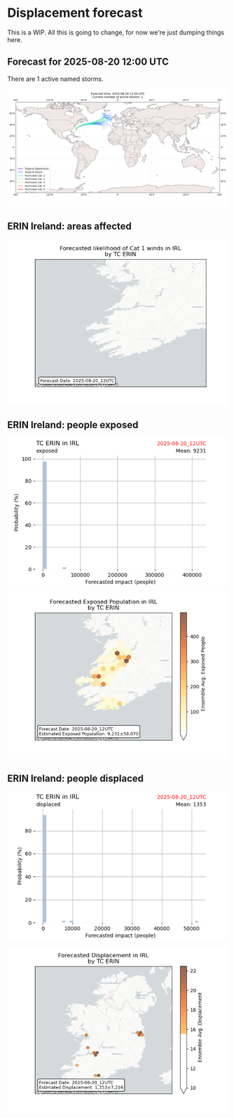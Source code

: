 # Displacement forecast

This is a WIP. All this is going to change, for now we're just dumping things here.

## Forecast for 2025-08-20 12:00 UTC

There are 1 active named storms.

![Active storm ensemble tracks](ECMWF_TC_tracks_20250820120000.png)


## ERIN Ireland: areas affected

![Map of areas possibly experiencing Cat 1 winds](impact-map_TC_ECMWF_ens_ERIN_2025-08-20_12UTC_IRL_cat1.png)


## ERIN Ireland: people exposed

![Histogram of possible exposed population](impact-histogram_TC_ECMWF_ens_ERIN_2025-08-20_12UTC_IRL_exposed.png)

![Map of possible exposed population](impact-map_TC_ECMWF_ens_ERIN_2025-08-20_12UTC_IRL_exposed.png)


## ERIN Ireland: people displaced

![Histogram of possible displaced population](impact-histogram_TC_ECMWF_ens_ERIN_2025-08-20_12UTC_IRL_displaced.png)


![Map of possible displaced population](impact-map_TC_ECMWF_ens_ERIN_2025-08-20_12UTC_IRL_displaced.png)


